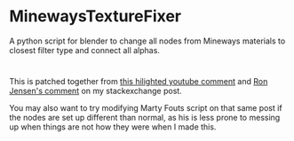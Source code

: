 # MinewaysTextureFixer
A python script for blender to change all nodes from Mineways materials to closest filter type and connect all alphas.
#
This is patched together from [this hilighted youtube comment](https://www.youtube.com/watch?v=BSfX4ZqP92A&lc=Ugw90Cf07jL79-IQtQZ4AaABAg) and [Ron Jensen's comment](https://blender.stackexchange.com/questions/239854/using-python-to-batch-link-image-texture-alpha-to-principled-bsdf/239948#comments-239854) on my stackexchange post.

You may also want to try modifying Marty Fouts script on that same post if the nodes are set up different than normal, as his is less prone to messing up when things are not how they were when I made this.
